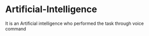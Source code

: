 # Artificial-Intelligence
It is an Artificial intelligence who performed the task through voice command
